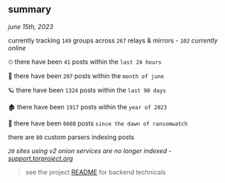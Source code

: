 
## summary
_june 15th, 2023_

currently tracking `149` groups across `267` relays & mirrors - _`102` currently online_

⏲ there have been `41` posts within the `last 24 hours`

🦈 there have been `207` posts within the `month of june`

🪐 there have been `1324` posts within the `last 90 days`

🏚 there have been `1917` posts within the `year of 2023`

🦕 there have been `6608` posts `since the dawn of ransomwatch`

there are `80` custom parsers indexing posts

_`20` sites using v2 onion services are no longer indexed - [support.torproject.org](https://support.torproject.org/onionservices/v2-deprecation/)_

> see the project [README](https://github.com/joshhighet/ransomwatch#ransomwatch--) for backend technicals
